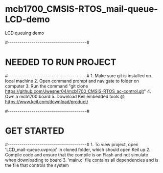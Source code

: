 # mcb1700_CMSIS-RTOS_mail-queue-LCD-demo
LCD queuing demo

#----------------------------------------#
# 	NEEDED TO RUN PROJECT
#----------------------------------------#
	1. Make sure git is installed on local machine
	2. Open command prompt and navigate to folder on computer
	3. Run the command "git clone https://github.com/Jwesner04/mcb1700_CMSIS-RTOS_ac-control.git"
	4. Own a mcb1700 board
	5. Download Keil embedded tools @ https://www.keil.com/download/product/


#----------------------------------------#
#	GET STARTED
#----------------------------------------#
	1. To view project, open 'LCD_mail-queue.uvprojx' in cloned folder, which should open Keil up
	2. Compile code and ensure that the compile is on Flash and not simulate when downloading to board
	3. 'main.c' file contains all dependencies and is the file that controls the system 